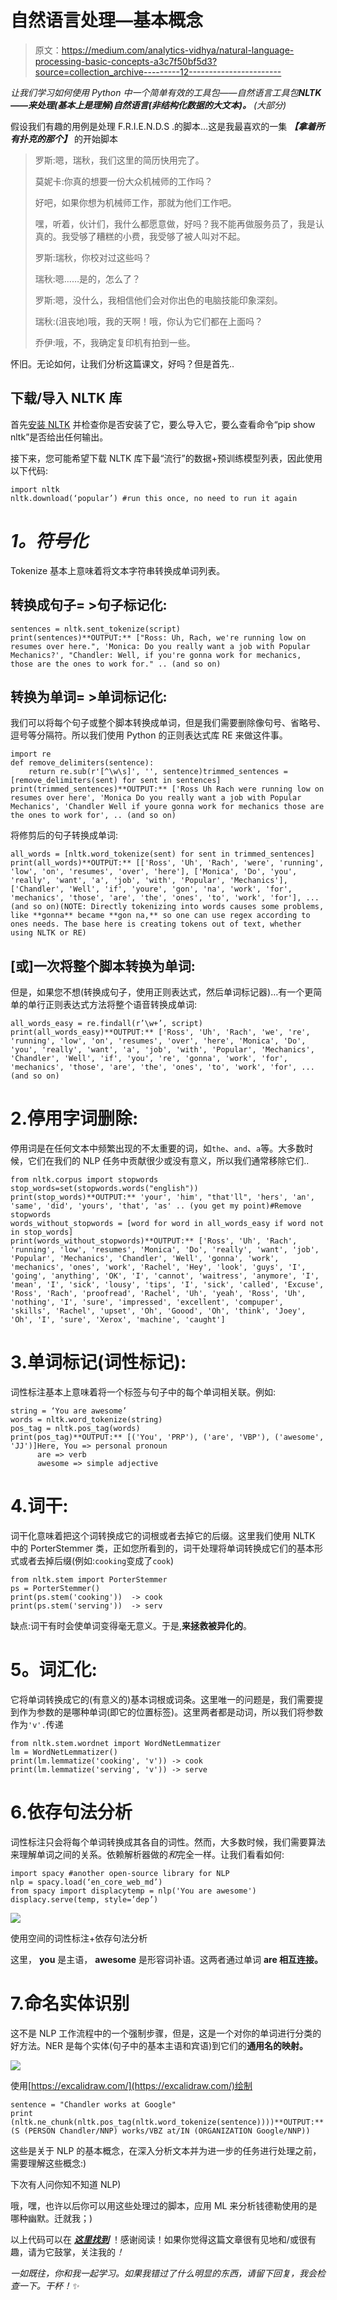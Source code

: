 # 自然语言处理—基本概念

> 原文：<https://medium.com/analytics-vidhya/natural-language-processing-basic-concepts-a3c7f50bf5d3?source=collection_archive---------12----------------------->

*让我们学习如何使用 Python 中一个简单有效的工具包——自然语言工具包****NLTK——来处理(基本上是理解)自然语言(非结构化数据的大文本)。*** *(大部分)*

假设我们有趣的用例是处理 F.R.I.E.N.D.S .的脚本…这是我最喜欢的一集 ***【拿着所有扑克的那个】*** 的开始脚本

> 罗斯:嗯，瑞秋，我们这里的简历快用完了。
> 
> 莫妮卡:你真的想要一份大众机械师的工作吗？
> 
> 好吧，如果你想为机械师工作，那就为他们工作吧。
> 
> 嘿，听着，伙计们，我什么都愿意做，好吗？我不能再做服务员了，我是认真的。我受够了糟糕的小费，我受够了被人叫对不起。
> 
> 罗斯:瑞秋，你校对过这些吗？
> 
> 瑞秋:嗯……是的，怎么了？
> 
> 罗斯:嗯，没什么，我相信他们会对你出色的电脑技能印象深刻。
> 
> 瑞秋:(沮丧地)哦，我的天啊！哦，你认为它们都在上面吗？
> 
> 乔伊:哦，不，我确定复印机有拍到一些。

怀旧。无论如何，让我们分析这篇课文，好吗？但是首先..

## 下载/导入 NLTK 库

首先[安装 NLTK](https://www.nltk.org/install.html) 并检查你是否安装了它，要么导入它，要么查看命令“pip show nltk”是否给出任何输出。

接下来，您可能希望下载 NLTK 库下最“流行”的数据+预训练模型列表，因此使用以下代码:

```
import nltk
nltk.download(‘popular’) #run this once, no need to run it again
```

# *1。符号化*

Tokenize 基本上意味着将文本字符串转换成单词列表。

## 转换成句子= >句子标记化:

```
sentences = nltk.sent_tokenize(script)
print(sentences)**OUTPUT:** ["Ross: Uh, Rach, we're running low on resumes over here.", 'Monica: Do you really want a job with Popular Mechanics?', "Chandler: Well, if you're gonna work for mechanics, those are the ones to work for." .. (and so on)
```

## 转换为单词= >单词标记化:

我们可以将每个句子或整个脚本转换成单词，但是我们需要删除像句号、省略号、逗号等分隔符。所以我们使用 Python 的正则表达式库 RE 来做这件事。

```
import re
def remove_delimiters(sentence):
    return re.sub(r'[^\w\s]', '', sentence)trimmed_sentences = [remove_delimiters(sent) for sent in sentences]
print(trimmed_sentences)**OUTPUT:** ['Ross Uh Rach were running low on resumes over here', 'Monica Do you really want a job with Popular Mechanics', 'Chandler Well if youre gonna work for mechanics those are the ones to work for', .. (and so on)
```

将修剪后的句子转换成单词:

```
all_words = [nltk.word_tokenize(sent) for sent in trimmed_sentences]
print(all_words)**OUTPUT:** [['Ross', 'Uh', 'Rach', 'were', 'running', 'low', 'on', 'resumes', 'over', 'here'], ['Monica', 'Do', 'you', 'really', 'want', 'a', 'job', 'with', 'Popular', 'Mechanics'], ['Chandler', 'Well', 'if', 'youre', 'gon', 'na', 'work', 'for', 'mechanics', 'those', 'are', 'the', 'ones', 'to', 'work', 'for'], ... (and so on)(NOTE: Directly tokenizing into words causes some problems, like **gonna** became **gon na,** so one can use regex according to ones needs. The base here is creating tokens out of text, whether using NLTK or RE)
```

## [或]一次将整个脚本转换为单词:

但是，如果您不想(转换成句子，使用正则表达式，然后单词标记器)…有一个更简单的单行正则表达式方法将整个语音转换成单词:

```
all_words_easy = re.findall(r’\w+’, script)
print(all_words_easy)**OUTPUT:** ['Ross', 'Uh', 'Rach', 'we', 're', 'running', 'low', 'on', 'resumes', 'over', 'here', 'Monica', 'Do', 'you', 'really', 'want', 'a', 'job', 'with', 'Popular', 'Mechanics', 'Chandler', 'Well', 'if', 'you', 're', 'gonna', 'work', 'for', 'mechanics', 'those', 'are', 'the', 'ones', 'to', 'work', 'for', ... (and so on)
```

# 2.停用字词删除:

停用词是在任何文本中频繁出现的不太重要的词，如`the`、`and`、`a`等。大多数时候，它们在我们的 NLP 任务中贡献很少或没有意义，所以我们通常移除它们..

```
from nltk.corpus import stopwords
stop_words=set(stopwords.words("english"))
print(stop_words)**OUTPUT:** 'your', 'him', "that'll", 'hers', 'an', 'same', 'did', 'yours', 'that', 'as' .. (you get my point)#Remove stopwords
words_without_stopwords = [word for word in all_words_easy if word not in stop_words]
print(words_without_stopwords)**OUTPUT:** ['Ross', 'Uh', 'Rach', 'running', 'low', 'resumes', 'Monica', 'Do', 'really', 'want', 'job', 'Popular', 'Mechanics', 'Chandler', 'Well', 'gonna', 'work', 'mechanics', 'ones', 'work', 'Rachel', 'Hey', 'look', 'guys', 'I', 'going', 'anything', 'OK', 'I', 'cannot', 'waitress', 'anymore', 'I', 'mean', 'I', 'sick', 'lousy', 'tips', 'I', 'sick', 'called', 'Excuse', 'Ross', 'Rach', 'proofread', 'Rachel', 'Uh', 'yeah', 'Ross', 'Uh', 'nothing', 'I', 'sure', 'impressed', 'excellent', 'compuper', 'skills', 'Rachel', 'upset', 'Oh', 'Goood', 'Oh', 'think', 'Joey', 'Oh', 'I', 'sure', 'Xerox', 'machine', 'caught']
```

# 3.单词标记(词性标记):

词性标注基本上意味着将一个标签与句子中的每个单词相关联。例如:

```
string = ‘You are awesome’
words = nltk.word_tokenize(string)
pos_tag = nltk.pos_tag(words)
print(pos_tag)**OUTPUT:** [('You', 'PRP'), ('are', 'VBP'), ('awesome', 'JJ')]Here, You => personal pronoun
      are => verb
      awesome => simple adjective
```

# 4.词干:

词干化意味着把这个词转换成它的词根或者去掉它的后缀。这里我们使用 NLTK 中的 PorterStemmer 类，正如您所看到的，词干处理将单词转换成它们的基本形式或者去掉后缀(例如:`cooking`变成了`cook`)

```
from nltk.stem import PorterStemmer
ps = PorterStemmer()
print(ps.stem('cooking'))  -> cook
print(ps.stem('serving'))  -> serv
```

缺点:词干有时会使单词变得毫无意义。于是,**来拯救被异化的**。

# **5。词汇化**:

它将单词转换成它的(有意义的)基本词根或词条。这里唯一的问题是，我们需要提到作为参数的是哪种单词(即它的位置标签)。这里两者都是动词，所以我们将参数作为`'v'.`传递

```
from nltk.stem.wordnet import WordNetLemmatizer
lm = WordNetLemmatizer()
print(lm.lemmatize('cooking', 'v')) -> cook
print(lm.lemmatize('serving', 'v')) -> serve
```

# 6.依存句法分析

词性标注只会将每个单词转换成其各自的词性。然而，大多数时候，我们需要算法来理解单词之间的关系。依赖解析器做的*和*完全一样。让我们看看如何:

```
import spacy #another open-source library for NLP
nlp = spacy.load(‘en_core_web_md’)
from spacy import displacytemp = nlp('You are awesome')
displacy.serve(temp, style=’dep’)
```

![](img/85833ca317ddb2e4c28aa160d4ef1187.png)

使用空间的词性标注+依存句法分析

这里， **you** 是主语， **awesome** 是形容词补语。这两者通过单词 **are 相互连接。**

# 7.命名实体识别

这不是 NLP 工作流程中的一个强制步骤，但是，这是一个对你的单词进行分类的好方法。NER 是每个实体(句子中的基本主语和宾语)到它们的**通用名的映射。**

![](img/98da4b903aaffbb0896e10fe33b6ac44.png)

使用[https://excalidraw.com/](https://excalidraw.com/)绘制

```
sentence = "Chandler works at Google"
print (nltk.ne_chunk(nltk.pos_tag(nltk.word_tokenize(sentence))))**OUTPUT:** (S (PERSON Chandler/NNP) works/VBZ at/IN (ORGANIZATION Google/NNP))
```

这些是关于 NLP 的基本概念，在深入分析文本并为进一步的任务进行处理之前，需要理解这些概念:)

下次有人问你知不知道 NLP)

哦，嘿，也许以后你可以用这些处理过的脚本，应用 ML 来分析钱德勒使用的是哪种幽默。迁就我；)

以上代码可以在 [***这里找到***](https://nbviewer.jupyter.org/github/riddhinn99/medium-articles-code/blob/main/nlp_basics.ipynb) ！感谢阅读！如果你觉得这篇文章很有见地和/或很有趣，请为它鼓掌，关注我的[](/@riddhinn)*！*

*一如既往，你和我一起学习。如果我错过了什么明显的东西，请留下回复，我会检查一下。干杯！✨*